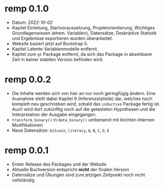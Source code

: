 # remp 0.1.0 
- Datum: *2022-10-02*
- Kapitel Einleitung, Startvoraussetzung, Projektorientierung, Wichtiges Grundlagenwissen (ehem. Variablen), Datensätze, Deskriptive Statistik und Ergebnisse exportieren wurden überarbeitet.
- Website basiert jetzt auf Bootstrap 5.
- Kapitel Latente Variablenmodelle entfernt.
- Kapitel zum `gt` Package entfernt, da sich das Package in absehbarer Zeit in keiner stabilen Version befinden wird.

# remp 0.0.2

- Die Inhalte werden sich von hier an nur noch geringfügig ändern. Eine Ausnahme stellt dabei Kapitel 9 (Inferenzstatistik) dar, welches noch komplett neu geschrieben wird, sobald das `inductive` Package fertig ist. Auch wird dort zukünftig noch auf die getesteten Hypothesen und die Interpretation der Ausgabe eingegangen.
- `transform_binary()` in `data_binary()` umbenannt mit leichten internen Modifikationen
- Neue Datensätze: `bitcoin`, `literacy`, `A`, `B`, `C`, `D`, `E`

# remp 0.0.1

- Erster Release des Packages und der Website
- Aktuelle Buchversion entspricht **nicht** der finalen Version
- Datensätze und Übungen sind zum jetzigen Zeitpunkt noch nicht vollständig
